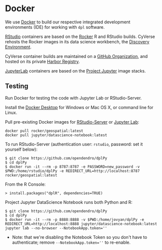 # Docker

We use [Docker](https://docker.com) to build our respective integrated development environments (IDE) for working with `dpl` software.

[RStudio](https://rstudio.com) containers are based on the [Rocker](https://github.com/rocker-org) R and RStudio builds. CyVerse rehosts the Rocker images in its data science workbench, the [Discovery Environment](https://de.cyverse.org).

CyVerse container builds are maintained on a [GitHub Organization](https://github.com/cyverse-vice/), and hosted on its private [Harbor Registry](https://harbor.cyverse.org). 

[JupyterLab](https://jupyter-docker-stacks.readthedocs.io/en/latest/index.html) containers are based on the [Project Jupyter](https://jupyter.org/) image stacks. 

## Testing

Run Docker for testing the code with Jupyter Lab or RStudio-Server.

Install the [Docker Desktop](https://www.docker.com/products/docker-desktop) for Windows or Mac OS X, or command line for Linux. 

Pull pre-existing Docker images for [RStudio-Server](https://www.rstudio.com/) or [Jupyter Lab](https://jupyter.org/):

```
docker pull rocker/geospatial:latest
docker pull jupyter/datascience-notebook:latest
```

To run RStudio-Server (authentication user: `rstudio`, password: set it yourself below):
```
$ git clone https://github.com/opendendro/dplPy
$ cd dplPy
$ docker run -it --rm -p 8787:8787 -e PASSWORD=new_password -v $PWD:/home/rstudio/dplPy -e REDIRECT_URL=http://localhost:8787 rocker/geospatial:latest
```

From the R Console:

```
> install.packages("dplR", dependencies=TRUE)
```

Project Jupyter DataScience Notebook runs both Python and R:

```
$ git clone https://github.com/opendendro/dplPy
$ cd dplPy
$ docker run -it --rm -p 8888:8888 -v $PWD:/home/jovyan/dplPy -e REDIRECT_URL=http://localhost:8888 jupyter/datascience-notebook:latest jupyter lab --no-browser --NotebookApp.token=''
```

  * Note: that we're disabling the Notebook Token so you don't have to authenticate; remove `--NotebookApp.token=''` to re-enable.
